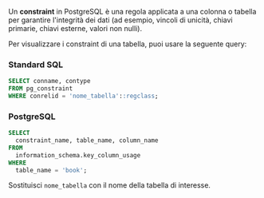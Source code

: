 Un **constraint** in PostgreSQL è una regola applicata a una colonna o tabella per garantire l'integrità dei dati (ad esempio, vincoli di unicità, chiavi primarie, chiavi esterne, valori non nulli).

Per visualizzare i constraint di una tabella, puoi usare la seguente query:

### Standard SQL
```sql
SELECT conname, contype
FROM pg_constraint
WHERE conrelid = 'nome_tabella'::regclass;
```

### PostgreSQL
```sql
SELECT
  constraint_name, table_name, column_name
FROM
  information_schema.key_column_usage
WHERE
  table_name = 'book';
```


Sostituisci `nome_tabella` con il nome della tabella di interesse.